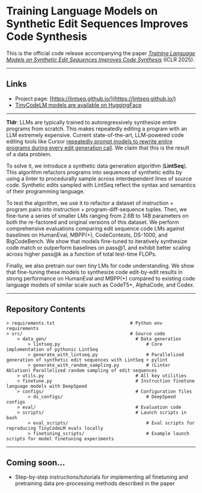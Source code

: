 # Training Language Models on Synthetic Edit Sequences Improves Code Synthesis 

This is the official code release accompanying the paper *[Training Language Models on Synthetic Edit Sequences Improves Code Synthesis](https://arxiv.org/abs/2410.02749)* (ICLR 2025).

---

## Links

- Project page: [https://lintseq.github.io/](https://lintseq.github.io/)
- [TinyCodeLM models are available on HuggingFace](https://huggingface.co/collections/upiter/tinycodelm-6709636f4aba6241d547334f)


---

**Tldr**: LLMs are typically trained to autoregressively synthesize entire programs from scratch. This makes repeatedly editing a program with an LLM extremely expensive. Current state-of-the-art, LLM-powered code editing tools like Cursor [repeatedly prompt models to rewrite entire programs during every edit generation call](https://web.archive.org/web/20240823050616/https://www.cursor.com/blog/instant-apply). We claim that this is the result of a data problem. 

To solve it, we introduce a synthetic data generation algorithm (**LintSeq**). This algorithm refactors programs into sequences of synthetic edits by using a linter to procedurally sample across interdependent lines of source code. Synthetic edits sampled with LintSeq reflect the syntax and semantics of their programming language. 

To test the algorithm, we use it to refactor a dataset of instruction + program pairs into instruction + program-diff-sequence tuples. Then, we fine-tune a series of smaller LMs ranging from 2.6B to 14B parameters on both the re-factored and original versions of this dataset. We perform comprehensive evaluations comparing edit sequence code LMs against baselines on HumanEval, MBPP(+), CodeContests, DS-1000, and BigCodeBench. We show that models fine-tuned to iteratively synthesize code match or outperform baselines on pass@1, and exhibit better scaling across higher pass@k as a function of total test-time FLOPs. 

Finally, we also pretrain our own tiny LMs for code understanding. We show that fine-tuning these models to synthesize code edit-by-edit results in strong performance on HumanEval and MBPP(+) compared to existing code language models of similar scale such as CodeT5+, AlphaCode, and Codex.

---

## Repository Contents

```
> requirements.txt                            # Python env requirements
> src/                                        # Source code
	> data_gen/                                 # Data generation
		> lintseq.py                                # Core implementation of pythonic LintSeq 
		> generate_with_lintseq.py                  # Parallelized generation of synthetic edit sequences with LintSeq + pylint
		> generate_with_random_sampling.py          # (Linter Ablation) Parallelized random sampling of edit sequences
	> utils.py                                  # All key utilities
	> finetune.py                               # Instruction finetune language models with DeepSpeed
	> configs/                                  # Configuration files
		> ds_configs/                               # DeepSpeed configs
	> eval/                                     # Evaluation code
	> scripts/                                  # Launch scripts in bash
		> eval_scripts/                             # Eval scripts for reproducing TinyCodeLM evals locally
		> finetuning_scripts/                       # Example launch scripts for model finetuning experiments
```
---

## Coming soon... 
- Step-by-step instructions/tutorials for implementing all finetuning and pretraining data pre-processing methods described in the paper
